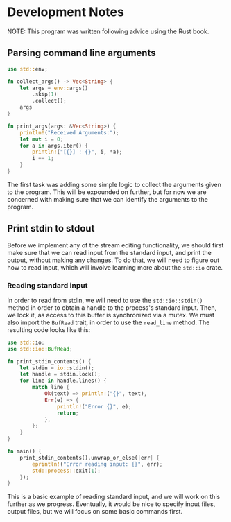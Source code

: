 # Development Notes

NOTE: This program was written following advice using the Rust book.

## Parsing command line arguments

```rust
use std::env;

fn collect_args() -> Vec<String> {
    let args = env::args()
        .skip(1)
        .collect();
    args
}

fn print_args(args: &Vec<String>) {
    println!("Received Arguments:");
    let mut i = 0;
    for a in args.iter() {
        println!("[{}] : {}", i, *a);
        i += 1;
    }
}
```

The first task was adding some simple logic to collect the arguments given to
the program. This will be expounded on further, but for now we are concerned
with making sure that we can identify the arguments to the program.

## Print stdin to stdout

Before we implement any of the stream editing functionality, we should first
make sure that we can read input from the standard input, and print the
output, without making any changes. To do that, we will need to figure out how
to read input, which will involve learning more about the `std::io` crate.

### Reading standard input

In order to read from stdin, we will need to use the `std::io::stdin()` method
in order to obtain a handle to the process's standard input. Then, we lock it,
as access to this buffer is synchronized via a mutex. We must also import the
`BufRead` trait, in order to use the `read_line` method. The resulting code
looks like this:

```rust
use std::io;
use std::io::BufRead;

fn print_stdin_contents() {
    let stdin = io::stdin();
    let handle = stdin.lock();
    for line in handle.lines() {
        match line {
            Ok(text) => println!("{}", text),
            Err(e) => {
                println!("Error {}", e);
                return;
            },
        };
    }
}

fn main() {
    print_stdin_contents().unwrap_or_else(|err| {
        eprintln!("Error reading input: {}", err);
        std::process::exit(1);
    });
}
```

This is a basic example of reading standard input, and we will work on this
further as we progress. Eventually, it would be nice to specify input files,
output files, but we will focus on some basic commands first.
